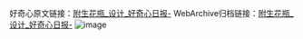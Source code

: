 好奇心原文链接：[附生花瓶_设计_好奇心日报-](https://www.qdaily.com/articles/8806.html)
WebArchive归档链接：[附生花瓶_设计_好奇心日报-](http://web.archive.org/web/20190623153428/https://www.qdaily.com/articles/8806.html)
![image](http://ww3.sinaimg.cn/large/007d5XDpgy1g3vducvnmfj30u04a8amg)